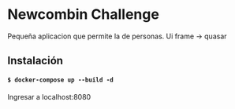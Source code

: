 # Newcombin Challenge

Pequeña aplicacion que permite la de personas. Ui frame -> quasar

## Instalación

  #### `$ docker-compose up --build -d`

Ingresar a localhost:8080

